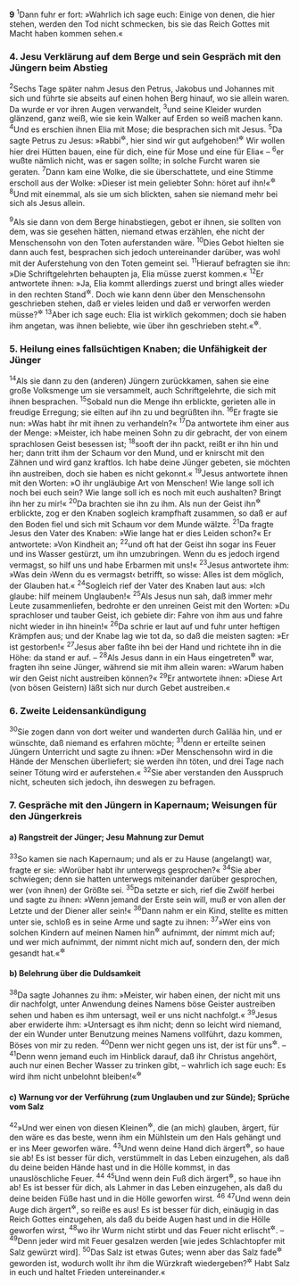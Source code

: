 __9__
<sup>1</sup>Dann fuhr er fort: »Wahrlich ich sage euch: Einige von denen, die hier stehen, werden den Tod nicht schmecken, bis sie das Reich Gottes mit Macht haben kommen sehen.«

### 4. Jesu Verklärung auf dem Berge und sein Gespräch mit den Jüngern beim Abstieg

<sup>2</sup>Sechs Tage später nahm Jesus den Petrus, Jakobus und Johannes mit sich und führte sie abseits auf einen hohen Berg hinauf, wo sie allein waren. Da wurde er vor ihren Augen verwandelt,
<sup>3</sup>und seine Kleider wurden glänzend, ganz weiß, wie sie kein Walker auf Erden so weiß machen kann.
<sup>4</sup>Und es erschien ihnen Elia mit Mose; die besprachen sich mit Jesus.
<sup>5</sup>Da sagte Petrus zu Jesus: »Rabbi<sup title="oder: Meister">&#x2732;</sup>, hier sind wir gut aufgehoben!<sup title="vgl. Mt 17,4">&#x2732;</sup> Wir wollen hier drei Hütten bauen, eine für dich, eine für Mose und eine für Elia« –
<sup>6</sup>er wußte nämlich nicht, was er sagen sollte; in solche Furcht waren sie geraten.
<sup>7</sup>Dann kam eine Wolke, die sie überschattete, und eine Stimme erscholl aus der Wolke: »Dieser ist mein geliebter Sohn: höret auf ihn!«<sup title="5.Mose 18,15">&#x2732;</sup>
<sup>8</sup>Und mit einemmal, als sie um sich blickten, sahen sie niemand mehr bei sich als Jesus allein.

<sup>9</sup>Als sie dann von dem Berge hinabstiegen, gebot er ihnen, sie sollten von dem, was sie gesehen hätten, niemand etwas erzählen, ehe nicht der Menschensohn von den Toten auferstanden wäre.
<sup>10</sup>Dies Gebot hielten sie dann auch fest, besprachen sich jedoch untereinander darüber, was wohl mit der Auferstehung von den Toten gemeint sei.
<sup>11</sup>Hierauf befragten sie ihn: »Die Schriftgelehrten behaupten ja, Elia müsse zuerst kommen.«
<sup>12</sup>Er antwortete ihnen: »Ja, Elia kommt allerdings zuerst und bringt alles wieder in den rechten Stand<sup title="Mal 3,23">&#x2732;</sup>. Doch wie kann denn über den Menschensohn geschrieben stehen, daß er vieles leiden und daß er verworfen werden müsse?<sup title="Jes 53,3">&#x2732;</sup>
<sup>13</sup>Aber ich sage euch: Elia ist wirklich gekommen; doch sie haben ihm angetan, was ihnen beliebte, wie über ihn geschrieben steht.«<sup title="1.Kön 19,2.10">&#x2732;</sup>.

### 5. Heilung eines fallsüchtigen Knaben; die Unfähigkeit der Jünger

<sup>14</sup>Als sie dann zu den (anderen) Jüngern zurückkamen, sahen sie eine große Volksmenge um sie versammelt, auch Schriftgelehrte, die sich mit ihnen besprachen.
<sup>15</sup>Sobald nun die Menge ihn erblickte, gerieten alle in freudige Erregung; sie eilten auf ihn zu und begrüßten ihn.
<sup>16</sup>Er fragte sie nun: »Was habt ihr mit ihnen zu verhandeln?«
<sup>17</sup>Da antwortete ihm einer aus der Menge: »Meister, ich habe meinen Sohn zu dir gebracht, der von einem sprachlosen Geist besessen ist;
<sup>18</sup>sooft der ihn packt, reißt er ihn hin und her; dann tritt ihm der Schaum vor den Mund, und er knirscht mit den Zähnen und wird ganz kraftlos. Ich habe deine Jünger gebeten, sie möchten ihn austreiben, doch sie haben es nicht gekonnt.«
<sup>19</sup>Jesus antwortete ihnen mit den Worten: »O ihr ungläubige Art von Menschen! Wie lange soll ich noch bei euch sein? Wie lange soll ich es noch mit euch aushalten? Bringt ihn her zu mir!«
<sup>20</sup>Da brachten sie ihn zu ihm. Als nun der Geist ihn<sup title="d.h. Jesus">&#x2732;</sup> erblickte, zog er den Knaben sogleich krampfhaft zusammen, so daß er auf den Boden fiel und sich mit Schaum vor dem Munde wälzte.
<sup>21</sup>Da fragte Jesus den Vater des Knaben: »Wie lange hat er dies Leiden schon?« Er antwortete: »Von Kindheit an;
<sup>22</sup>und oft hat der Geist ihn sogar ins Feuer und ins Wasser gestürzt, um ihn umzubringen. Wenn du es jedoch irgend vermagst, so hilf uns und habe Erbarmen mit uns!«
<sup>23</sup>Jesus antwortete ihm: »Was dein ›Wenn du es vermagst‹ betrifft, so wisse: Alles ist dem möglich, der Glauben hat.«
<sup>24</sup>Sogleich rief der Vater des Knaben laut aus: »Ich glaube: hilf meinem Unglauben!«
<sup>25</sup>Als Jesus nun sah, daß immer mehr Leute zusammenliefen, bedrohte er den unreinen Geist mit den Worten: »Du sprachloser und tauber Geist, ich gebiete dir: Fahre von ihm aus und fahre nicht wieder in ihn hinein!«
<sup>26</sup>Da schrie er laut auf und fuhr unter heftigen Krämpfen aus; und der Knabe lag wie tot da, so daß die meisten sagten: »Er ist gestorben!«
<sup>27</sup>Jesus aber faßte ihn bei der Hand und richtete ihn in die Höhe: da stand er auf. –
<sup>28</sup>Als Jesus dann in ein Haus eingetreten<sup title="oder: nach Hause gekommen">&#x2732;</sup> war, fragten ihn seine Jünger, während sie mit ihm allein waren: »Warum haben wir den Geist nicht austreiben können?«
<sup>29</sup>Er antwortete ihnen: »Diese Art (von bösen Geistern) läßt sich nur durch Gebet austreiben.«

### 6. Zweite Leidensankündigung

<sup>30</sup>Sie zogen dann von dort weiter und wanderten durch Galiläa hin, und er wünschte, daß niemand es erfahren möchte;
<sup>31</sup>denn er erteilte seinen Jüngern Unterricht und sagte zu ihnen: »Der Menschensohn wird in die Hände der Menschen überliefert; sie werden ihn töten, und drei Tage nach seiner Tötung wird er auferstehen.«
<sup>32</sup>Sie aber verstanden den Ausspruch nicht, scheuten sich jedoch, ihn deswegen zu befragen.

### 7. Gespräche mit den Jüngern in Kapernaum; Weisungen für den Jüngerkreis

#### a) Rangstreit der Jünger; Jesu Mahnung zur Demut

<sup>33</sup>So kamen sie nach Kapernaum; und als er zu Hause (angelangt) war, fragte er sie: »Worüber habt ihr unterwegs gesprochen?«
<sup>34</sup>Sie aber schwiegen; denn sie hatten unterwegs miteinander darüber gesprochen, wer (von ihnen) der Größte sei.
<sup>35</sup>Da setzte er sich, rief die Zwölf herbei und sagte zu ihnen: »Wenn jemand der Erste sein will, muß er von allen der Letzte und der Diener aller sein!«
<sup>36</sup>Dann nahm er ein Kind, stellte es mitten unter sie, schloß es in seine Arme und sagte zu ihnen:
<sup>37</sup>»Wer eins von solchen Kindern auf meinen Namen hin<sup title="= um meines Namens willen">&#x2732;</sup> aufnimmt, der nimmt mich auf; und wer mich aufnimmt, der nimmt nicht mich auf, sondern den, der mich gesandt hat.«<sup title="Mt 10,40; Joh 13,20">&#x2732;</sup>

#### b) Belehrung über die Duldsamkeit

<sup>38</sup>Da sagte Johannes zu ihm: »Meister, wir haben einen, der nicht mit uns dir nachfolgt, unter Anwendung deines Namens böse Geister austreiben sehen und haben es ihm untersagt, weil er uns nicht nachfolgt.«
<sup>39</sup>Jesus aber erwiderte ihm: »Untersagt es ihm nicht; denn so leicht wird niemand, der ein Wunder unter Benutzung meines Namens vollführt, dazu kommen, Böses von mir zu reden.
<sup>40</sup>Denn wer nicht gegen uns ist, der ist für uns<sup title="Mt 12,30; Lk 11,23">&#x2732;</sup>. –
<sup>41</sup>Denn wenn jemand euch im Hinblick darauf, daß ihr Christus angehört, auch nur einen Becher Wasser zu trinken gibt, – wahrlich ich sage euch: Es wird ihm nicht unbelohnt bleiben!«<sup title="Mt 10,42">&#x2732;</sup>

#### c) Warnung vor der Verführung (zum Unglauben und zur Sünde); Sprüche vom Salz

<sup>42</sup>»Und wer einen von diesen Kleinen<sup title="oder: geringen Leuten">&#x2732;</sup>, die (an mich) glauben, ärgert, für den wäre es das beste, wenn ihm ein Mühlstein um den Hals gehängt und er ins Meer geworfen wäre.
<sup>43</sup>Und wenn deine Hand dich ärgert<sup title="= zum Bösen verführen will">&#x2732;</sup>, so haue sie ab! Es ist besser für dich, verstümmelt in das Leben einzugehen, als daß du deine beiden Hände hast und in die Hölle kommst, in das unauslöschliche Feuer.
<sup>44</sup>
<sup>45</sup>Und wenn dein Fuß dich ärgert<sup title="= zum Bösen verführen will">&#x2732;</sup>, so haue ihn ab! Es ist besser für dich, als Lahmer in das Leben einzugehen, als daß du deine beiden Füße hast und in die Hölle geworfen wirst.
<sup>46</sup>
<sup>47</sup>Und wenn dein Auge dich ärgert<sup title="= zum Bösen verführen will">&#x2732;</sup>, so reiße es aus! Es ist besser für dich, einäugig in das Reich Gottes einzugehen, als daß du beide Augen hast und in die Hölle geworfen wirst,
<sup>48</sup>wo ihr Wurm nicht stirbt und das Feuer nicht erlischt<sup title="Jes 66,24">&#x2732;</sup>. –
<sup>49</sup>Denn jeder wird mit Feuer gesalzen werden [wie jedes Schlachtopfer mit Salz gewürzt wird].
<sup>50</sup>Das Salz ist etwas Gutes; wenn aber das Salz fade<sup title="= salzlos">&#x2732;</sup> geworden ist, wodurch wollt ihr ihm die Würzkraft wiedergeben?<sup title="Mt 5,13; Lk 14,34">&#x2732;</sup> Habt Salz in euch und haltet Frieden untereinander.«